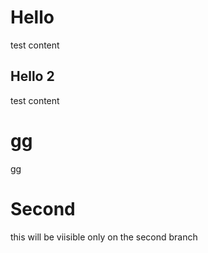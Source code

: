 # Hello
test content

## Hello 2
test content

# gg
gg 

# Second
this will be viisible only on the second branch